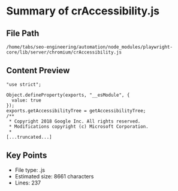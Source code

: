 # Summary of crAccessibility.js
  
## File Path
`/home/tabs/seo-engineering/automation/node_modules/playwright-core/lib/server/chromium/crAccessibility.js`

## Content Preview
```
"use strict";

Object.defineProperty(exports, "__esModule", {
  value: true
});
exports.getAccessibilityTree = getAccessibilityTree;
/**
 * Copyright 2018 Google Inc. All rights reserved.
 * Modifications copyright (c) Microsoft Corporation.
 *
[...truncated...]
```

## Key Points
- File type: .js
- Estimated size: 8661 characters
- Lines: 237
